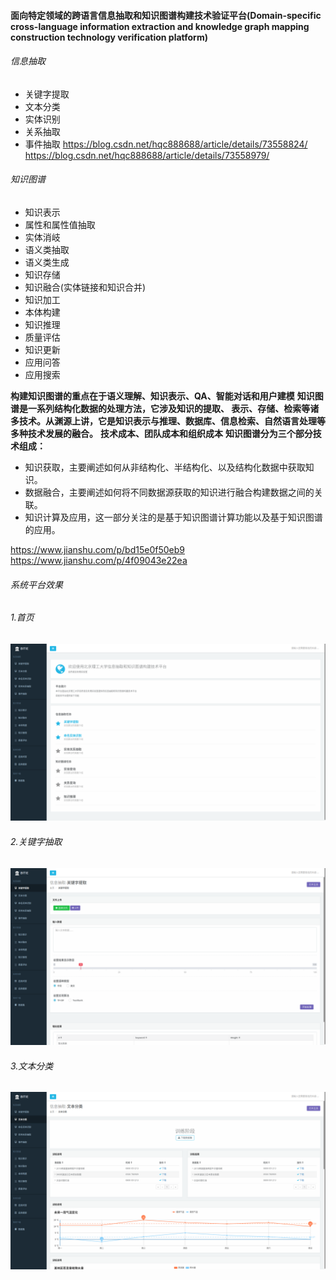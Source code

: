 #### 面向特定领域的跨语言信息抽取和知识图谱构建技术验证平台(Domain-specific cross-language information extraction and knowledge graph mapping construction technology verification platform)

###### 信息抽取
- 关键字提取
- 文本分类
- 实体识别
- 关系抽取
- 事件抽取
  https://blog.csdn.net/hqc888688/article/details/73558824/
  https://blog.csdn.net/hqc888688/article/details/73558979/


###### 知识图谱
- 知识表示
- 属性和属性值抽取
- 实体消岐
- 语义类抽取
- 语义类生成
- 知识存储
- 知识融合(实体链接和知识合并)
- 知识加工
- 本体构建
- 知识推理
- 质量评估
- 知识更新
- 应用问答
- 应用搜索

**构建知识图谱的重点在于语义理解、知识表示、QA、智能对话和用户建模**
**知识图谱是一系列结构化数据的处理方法，它涉及知识的提取、 表示、存储、检索等诸多技术。从渊源上讲，它是知识表示与推理、数据库、信息检索、自然语言处理等多种技术发展的融合。**
**技术成本、团队成本和组织成本**
**知识图谱分为三个部分技术组成：**
- 知识获取，主要阐述如何从非结构化、半结构化、以及结构化数据中获取知识。
- 数据融合，主要阐述如何将不同数据源获取的知识进行融合构建数据之间的关联。
- 知识计算及应用，这一部分关注的是基于知识图谱计算功能以及基于知识图谱的应用。

https://www.jianshu.com/p/bd15e0f50eb9
https://www.jianshu.com/p/4f09043e22ea

###### 系统平台效果
###### 1.首页

![首页](./images/1.png)

###### 2.关键字抽取

![首页](./images/2.png)

###### 3.文本分类

![首页](./images/3.png)
